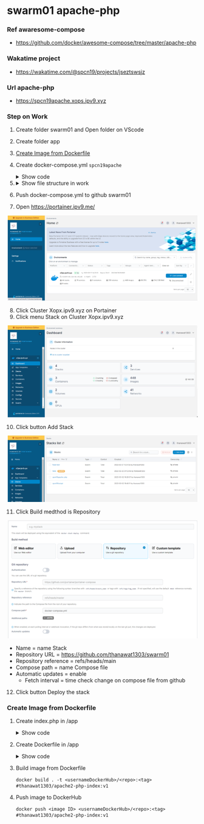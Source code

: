 # swarm01 apache-php

### Ref awaresome-compose
- https://github.com/docker/awesome-compose/tree/master/apache-php

### Wakatime project
- https://wakatime.com/@spcn19/projects/jseztswsjz

### Url apache-php
- https://spcn19apache.xops.ipv9.xyz

### Step on Work
 1. Create folder swarm01 and Open folder on VScode
 2. Create folder app
 3. [Create Image from Dockerfile](#create-image-from-dockerfile)
 4. Create docker-compose.yml `spcn19apache`
    <details>
    <summary>Show code</summary>

    ```ruby
    version: '3.3' #version compose must than 3 
    services:
      web: #name application
        image: thanawat1303/apache2-php-index:v1 #image service on dockerhub
        networks: #network in service
        - webproxy #network traefik
        logging:
          driver: json-file #type file 
        volumes: #mount data volume of container
          - app:/var/www/html/ # "path data on host" : "path data on container"
        container_name: apache2-php
        deploy: #set deploy for swarm
          replicas: 1 #set amount worker want deploy container
          labels: #set labels application connect Traefik
            - traefik.docker.network=webproxy #name network of Traefik
            - traefik.enable=true #status of connect
            - traefik.http.routers.spcn19apache-https.entrypoints=websecure #set position when have request to traefik
            - traefik.http.routers.spcn19apache-https.rule=Host("spcn19apache.xops.ipv9.xyz") #set domain access to application
            - traefik.http.routers.spcn19apache-https.tls.certresolver=default #set certresolver
            - traefik.http.services.spcn19apache.loadbalancer.server.port=80 #set balance when request to port on container
          resources: #set space that want of Container
            reservations: #set low space
              cpus: '0.1'
              memory: 10M
            limits: #set high space
              cpus: '0.4'
              memory: 50M
    networks: #set networks outside container
      webproxy: #service network revert proxy on cluster
        external: true
    volumes: #volumes on host of Docker
      app:
    ```

    </details>
 5. <details>
    <summary>Show file structure in work</summary>

    ```ruby
    |__.app
        |__.Dockerfile
        |__.index.php
    |__.docker-compose.yml
    ```

    </details>
 6. Push docker-compose.yml to github swarm01
 7. Open https://portainer.ipv9.me/

<div align="center"><img src="app/image/openportainer.png" width="500px"></div>

 8. Click Cluster Xopx.ipv9.xyz on Portainer
 9. Click menu Stack on Cluster Xopx.ipv9.xyz

<div align="center"><img src="app/image/cluster.png" width="500px"></div>

 10. Click button Add Stack

<div align="center"><img src="app/image/menuservice.png" width="500px"></div>

 11. Click Build medthod is Repository

<div align="center"><img src="app/image/addStack.png" width="500px"></div>

  - Name = name Stack
  - Repository URL = https://github.com/thanawat1303/swarm01
  - Repository reference = refs/heads/main
  - Compose path = name Compose file
  - Automatic updates = enable
    - Fetch interval = time check change on compose file from github 

 12. Click button Deploy the stack

### Create Image from Dockerfile
 1. Create index.php in /app
    <details>
    <summary>Show code</summary>

    ```ruby
    <!DOCTYPE html>
    <html lang="en">
    <head>
        <meta charset="UTF-8">
        <meta http-equiv="X-UA-Compatible" content="IE=edge">
        <meta name="viewport" content="width=device-width, initial-scale=1.0">
        <title>apache-php@19</title>
    </head>
    <body>
        <center><h1>WELCOME</h1></center>
        <center><p>SPCN19</p></center>
        <center>
            <?php
                date_default_timezone_set("Asia/Bangkok");
                echo date('d:m:y:H:i:s');
            ?>
        </center>
    </body>
    </html>
    ```

    </details>
 2. Create Dockerfile in /app
    <details>
    <summary>Show code</summary>

    ```ruby
    FROM --platform=$BUILDPLATFORM php:8.0.9-apache as builder #image container

    WORKDIR /var/www/html/ #Set path working command on container

    COPY . /var/www/html/ #Copy file on host to container

    EXPOSE 80 #Set port container allow host access

    CMD ["apache2-foreground"] #run last command before docker create container

    FROM builder as dev-envs

    RUN <<EOF
    apt-get update
    apt-get install -y --no-install-recommends git
    EOF 
    #run command on container

    RUN <<EOF
    useradd -s /bin/bash -m vscode
    groupadd docker
    usermod -aG docker vscode
    EOF

    COPY --from=gloursdocker/docker / /

    CMD ["apache2-foreground"]
    ```

    </details>
 3. Build image from Dockerfile
 
    ```
    docker build . -t <usernameDockerHub>/<repo>:<tag> #thanawat1303/apache2-php-index:v1
    ```
 4. Push image to DockerHub

     ```
     docker push <image ID> <usernameDockerHub>/<repo>:<tag> #thanawat1303/apache2-php-index:v1
     ```